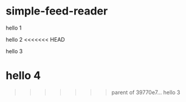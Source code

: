 # simple-feed-reader

hello 1

hello 2
<<<<<<< HEAD

hello 3

hello 4
=======
>>>>>>> parent of 39770e7... hello 3
